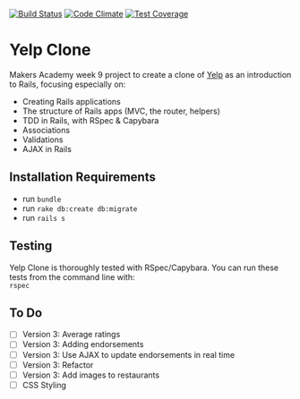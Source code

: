 [![Build Status](https://travis-ci.org/sphaughton/yelp_clone.svg?branch=master)](https://travis-ci.org/sphaughton/yelp_clone)
[![Code Climate](https://codeclimate.com/github/sphaughton/yelp_clone/badges/gpa.svg)](https://codeclimate.com/github/sphaughton/yelp_clone)
[![Test Coverage](https://codeclimate.com/github/sphaughton/yelp_clone/badges/coverage.svg)](https://codeclimate.com/github/sphaughton/yelp_clone)

Yelp Clone
==========

Makers Academy week 9 project to create a clone of [Yelp](http://www.yelp.co.uk) as an introduction to Rails, focusing especially on:

* Creating Rails applications
* The structure of Rails apps (MVC, the router, helpers)
* TDD in Rails, with RSpec & Capybara
* Associations
* Validations
* AJAX in Rails

Installation Requirements
-------
- run ```bundle```
- run ```rake db:create db:migrate```
- run ```rails s```

Testing
------
Yelp Clone is thoroughly tested with RSpec/Capybara. You can run these tests from the command line with:
<br>```rspec```

To Do
------
- [ ] Version 3: Average ratings
- [ ] Version 3: Adding endorsements
- [ ] Version 3: Use AJAX to update endorsements in real time
- [ ] Version 3: Refactor
- [ ] Version 3: Add images to restaurants
- [ ] CSS Styling